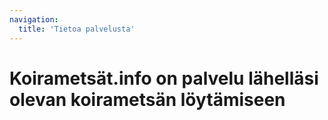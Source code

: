 ```yaml
---
navigation:
  title: 'Tietoa palvelusta'
---
```


# Koirametsät.info on palvelu lähelläsi olevan koirametsän löytämiseen

